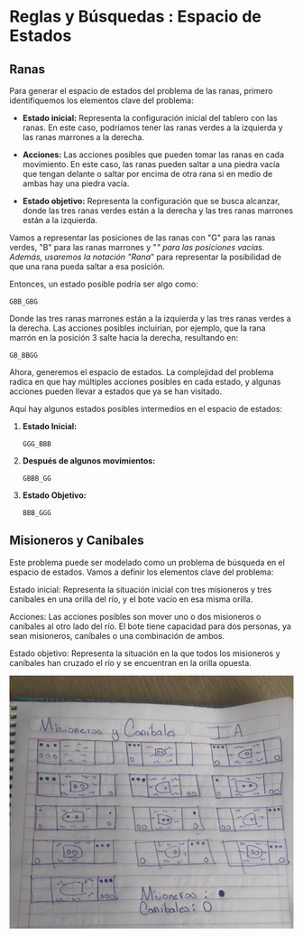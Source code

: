 # Reglas y Búsquedas : Espacio de Estados

## Ranas

Para generar el espacio de estados del problema de las ranas, primero identifiquemos los elementos clave del problema:

- **Estado inicial:** Representa la configuración inicial del tablero con las ranas. En este caso, podríamos tener las ranas verdes a la izquierda y las ranas marrones a la derecha.

- **Acciones:** Las acciones posibles que pueden tomar las ranas en cada movimiento. En este caso, las ranas pueden saltar a una piedra vacía que tengan delante o saltar por encima de otra rana si en medio de ambas hay una piedra vacía.

- **Estado objetivo:** Representa la configuración que se busca alcanzar, donde las tres ranas verdes están a la derecha y las tres ranas marrones están a la izquierda.

Vamos a representar las posiciones de las ranas con "G" para las ranas verdes, "B" para las ranas marrones y "_" para las posiciones vacías. Además, usaremos la notación "Rana_" para representar la posibilidad de que una rana pueda saltar a esa posición.

Entonces, un estado posible podría ser algo como:

```
GBB_GBG
```

Donde las tres ranas marrones están a la izquierda y las tres ranas verdes a la derecha. Las acciones posibles incluirían, por ejemplo, que la rana marrón en la posición 3 salte hacia la derecha, resultando en:

```
GB_BBGG
```

Ahora, generemos el espacio de estados. La complejidad del problema radica en que hay múltiples acciones posibles en cada estado, y algunas acciones pueden llevar a estados que ya se han visitado.

Aquí hay algunos estados posibles intermedios en el espacio de estados:

1. **Estado Inicial:**
   ```
   GGG_BBB
   ```

2. **Después de algunos movimientos:**
   ```
   GBBB_GG
   ```

3. **Estado Objetivo:**
   ```
   BBB_GGG
   ```

## Misioneros y Canibales

Este problema puede ser modelado como un problema de búsqueda en el espacio de estados. Vamos a definir los elementos clave del problema:

Estado inicial: Representa la situación inicial con tres misioneros y tres caníbales en una orilla del río, y el bote vacío en esa misma orilla.

Acciones: Las acciones posibles son mover uno o dos misioneros o caníbales al otro lado del río. El bote tiene capacidad para dos personas, ya sean misioneros, caníbales o una combinación de ambos.

Estado objetivo: Representa la situación en la que todos los misioneros y caníbales han cruzado el río y se encuentran en la orilla opuesta.

![img](canibales.jpeg)